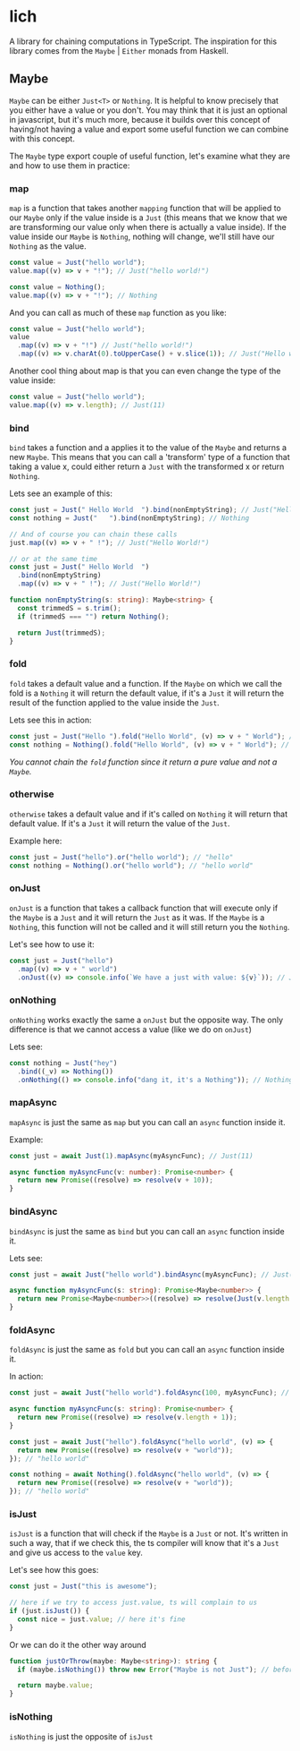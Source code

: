 # lich

A library for chaining computations in TypeScript.
The inspiration for this library comes from the `Maybe` | `Either` monads from Haskell.

## Maybe

`Maybe` can be either `Just<T>` or `Nothing`. It is helpful to know precisely that you either have a value or you don't. You may think that it is just an optional in javascript, but it's much more, because it builds over this concept of having/not having a value and export some useful function we can combine with this concept.

The `Maybe` type export couple of useful function, let's examine what they are and how to use them in practice:

### map

`map` is a function that takes another `mapping` function that will be applied to our `Maybe` only if the value inside is a `Just` (this means that we know that we are transforming our value only when there is actually a value inside). If the value inside our `Maybe` is `Nothing`, nothing will change, we'll still have our `Nothing` as the value.

```ts
const value = Just("hello world");
value.map((v) => v + "!"); // Just("hello world!")

const value = Nothing();
value.map((v) => v + "!"); // Nothing
```

And you can call as much of these `map` function as you like:

```ts
const value = Just("hello world");
value
  .map((v) => v + "!") // Just("hello world!")
  .map((v) => v.charAt(0).toUpperCase() + v.slice(1)); // Just("Hello world!")
```

Another cool thing about map is that you can even change the type of the value inside:

```ts
const value = Just("hello world");
value.map((v) => v.length); // Just(11)
```

### bind

`bind` takes a function and a applies it to the value of the `Maybe` and returns a new `Maybe`. This means that you can call a 'transform' type of a function that taking a value x, could either return a `Just` with the transformed x or return `Nothing`.

Lets see an example of this:

```ts
const just = Just(" Hello World  ").bind(nonEmptyString); // Just("Hello World")
const nothing = Just("   ").bind(nonEmptyString); // Nothing

// And of course you can chain these calls
just.map((v) => v + " !"); // Just("Hello World!")

// or at the same time
const just = Just(" Hello World  ")
  .bind(nonEmptyString)
  .map((v) => v + " !"); // Just("Hello World!")

function nonEmptyString(s: string): Maybe<string> {
  const trimmedS = s.trim();
  if (trimmedS === "") return Nothing();

  return Just(trimmedS);
}
```

### fold

`fold` takes a default value and a function. If the `Maybe` on which we call the fold is a `Nothing` it will return the default value, if it's a `Just` it will return the result of the function applied to the value inside the `Just`.

Lets see this in action:

```ts
const just = Just("Hello ").fold("Hello World", (v) => v + " World"); // "Hello World"
const nothing = Nothing().fold("Hello World", (v) => v + " World"); // "Hello World"
```

_You cannot chain the `fold` function since it return a pure value and not a `Maybe`._

### otherwise

`otherwise` takes a default value and if it's called on `Nothing` it will return that default value. If it's a `Just` it will return the value of the `Just`.

Example here:

```ts
const just = Just("hello").or("hello world"); // "hello"
const nothing = Nothing().or("hello world"); // "hello world"
```

### onJust

`onJust` is a function that takes a callback function that will execute only if the `Maybe` is a `Just` and it will return the `Just` as it was. If the `Maybe` is a `Nothing`, this function will not be called and it will still return you the `Nothing`.

Let's see how to use it:

```ts
const just = Just("hello")
  .map((v) => v + " world")
  .onJust((v) => console.info(`We have a just with value: ${v}`)); // Just("hello world")
```

### onNothing

`onNothing` works exactly the same a `onJust` but the opposite way. The only difference is that we cannot access a value (like we do on `onJust`)

Lets see:

```ts
const nothing = Just("hey")
  .bind((_v) => Nothing())
  .onNothing(() => console.info("dang it, it's a Nothing")); // Nothing()
```

### mapAsync

`mapAsync` is just the same as `map` but you can call an `async` function inside it.

Example:

```ts
const just = await Just(1).mapAsync(myAsyncFunc); // Just(11)

async function myAsyncFunc(v: number): Promise<number> {
  return new Promise((resolve) => resolve(v + 10));
}
```

### bindAsync

`bindAsync` is just the same as `bind` but you can call an `async` function inside it.

Lets see:

```ts
const just = await Just("hello world").bindAsync(myAsyncFunc); // Just(12)

async function myAsyncFunc(s: string): Promise<Maybe<number>> {
  return new Promise<Maybe<number>>((resolve) => resolve(Just(v.length + 1)));
}
```

### foldAsync

`foldAsync` is just the same as `fold` but you can call an `async` function inside it.

In action:

```ts
const just = await Just("hello world").foldAsync(100, myAsyncFunc); // 12

async function myAsyncFunc(s: string): Promise<number> {
  return new Promise((resolve) => resolve(v.length + 1));
}

const just = await Just("hello").foldAsync("hello world", (v) => {
  return new Promise((resolve) => resolve(v + "world"));
}); // "hello world"

const nothing = await Nothing().foldAsync("hello world", (v) => {
  return new Promise((resolve) => resolve(v + "world"));
}); // "hello world"
```

### isJust

`isJust` is a function that will check if the `Maybe` is a `Just` or not. It's written in such a way, that if we check this, the ts compiler will know that it's a `Just` and give us access to the `value` key.

Let's see how this goes:

```ts
const just = Just("this is awesome");

// here if we try to access just.value, ts will complain to us
if (just.isJust()) {
  const nice = just.value; // here it's fine
}
```

Or we can do it the other way around

```ts
function justOrThrow(maybe: Maybe<string>): string {
  if (maybe.isNothing()) throw new Error("Maybe is not Just"); // before this line we cannot access `value` field

  return maybe.value;
}
```

### isNothing

`isNothing` is just the opposite of `isJust`
